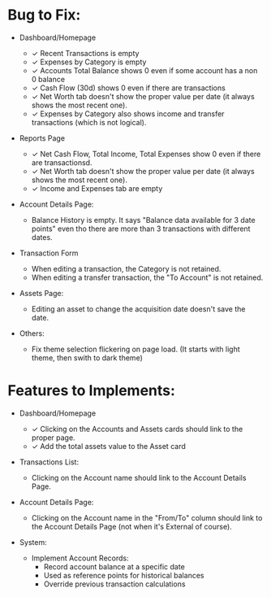 # Bug to Fix:

* Dashboard/Homepage
  * ✓ Recent Transactions is empty
  * ✓ Expenses by Category is empty
  * ✓ Accounts Total Balance shows 0 even if some account has a non 0 balance
  * ✓ Cash Flow (30d) shows 0 even if there are transactions
  * ✓ Net Worth tab doesn't show the proper value per date (it always shows the most recent one).
  * ✓ Expenses by Category also shows income and transfer transactions (which is not logical).

* Reports Page
  * ✓ Net Cash Flow, Total Income, Total Expenses show 0 even if there are transactionsd.
  * ✓ Net Worth tab doesn't show the proper value per date (it always shows the most recent one).
  * ✓ Income and Expenses tab are empty

* Account Details Page:
  * Balance History is empty. It says "Balance data available for 3 date points" even tho there are more than 3 transactions with different dates.

* Transaction Form
  * When editing a transaction, the Category is not retained.
  * When editing a transfer transaction, the "To Account" is not retained.

* Assets Page:
  * Editing an asset to change the acquisition date doesn't save the date.

* Others:
  * Fix theme selection flickering on page load. (It starts with light theme, then swith to dark theme)


# Features to Implements:
* Dashboard/Homepage
  * ✓ Clicking on the Accounts and Assets cards should link to the proper page.
  * ✓ Add the total assets value to the Asset card

* Transactions List:
  * Clicking on the Account name should link to the Account Details Page.

* Account Details Page:
  * Clicking on the Account name in the "From/To" column should link to the Account Details Page (not when it's External of course).

* System:
  * Implement Account Records:
      - Record account balance at a specific date
      - Used as reference points for historical balances
      - Override previous transaction calculations